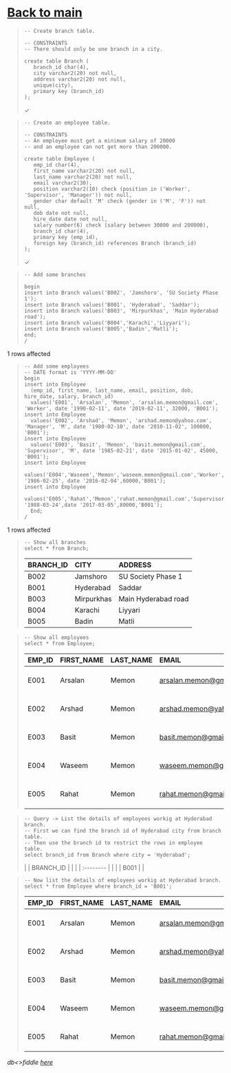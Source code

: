 # [Back to main](https://github.com/glaghari/database-assignement-2019)
<!-- -->
>     -- Create branch table.
>     
>     -- CONSTRAINTS
>     -- There should only be one branch in a city.
>     
>     create table Branch (
>        branch_id char(4),
>        city varchar2(20) not null,
>        address varchar2(20) not null,
>        unique(city),
>        primary key (branch_id)
>     );
> 
> ✓

<!-- -->
>     -- Create an employee table.
>     
>     -- CONSTRAINTS
>     -- An employee must get a minimum salary of 20000
>     -- and an employee can not get more than 200000.
>     
>     create table Employee (
>        emp_id char(4),
>        first_name varchar2(20) not null,
>        last_name varchar2(20) not null,
>        email varchar2(30),
>        position varchar2(10) check (position in ('Worker', 'Supervisor', 'Manager')) not null,
>        gender char default 'M' check (gender in ('M', 'F')) not null,
>        dob date not null,
>        hire_date date not null,
>        salary number(6) check (salary between 30000 and 200000),
>        branch_id char(4),
>        primary key (emp_id),
>        foreign key (branch_id) references Branch (branch_id)
>     );
> 
> ✓

<!-- -->
>     -- Add some branches
>     
>     begin
>     insert into Branch values('B002', 'Jamshoro', 'SU Society Phase 1');
>     insert into Branch values('B001', 'Hyderabad', 'Saddar');
>     insert into Branch values('B003', 'Mirpurkhas', 'Main Hyderabad road');
>     insert into Branch values('B004','Karachi','Liyyari');
>     insert into Branch values('B005','Badin','Matli');
>     end;
>     /
> 
1 rows affected

<!-- -->
>     -- Add some employees
>     -- DATE format is 'YYYY-MM-DD'
>     begin
>     insert into Employee
>       (emp_id, first_name, last_name, email, position, dob, hire_date, salary, branch_id)
>       values('E001', 'Arsalan', 'Memon', 'arsalan.memon@gmail.com', 'Worker', date '1990-02-11', date '2019-02-11', 32000, 'B001');
>     insert into Employee
>       values('E002', 'Arshad', 'Memon', 'arshad.memon@yahoo.com', 'Manager', 'M', date '1980-02-10', date '2010-11-02', 100000, 'B001');
>     insert into Employee
>       values('E003', 'Basit', 'Memon', 'basit.memon@gmail.com', 'Supervisor', 'M', date '1985-02-21', date '2015-01-02', 45000, 'B001');
>     insert into Employee 
>       values('E004','Waseem','Memon','waseem.memon@gmail.com','Worker','M',date '1986-02-25', date '2016-02-04',60000,'B001');
>     insert into Employee
>       values('E005','Rahat','Memon','rahat.memon@gmail.com','Supervisor','M',date '1988-03-24',date '2017-03-05',80000,'B001');
>       End;
>     /
> 
1 rows affected

<!-- -->
>     -- Show all branches
>     select * from Branch;
> 
> | BRANCH_ID | CITY       | ADDRESS             |
> | :-------- | :--------- | :------------------ |
> | B002      | Jamshoro   | SU Society Phase 1  |
> | B001      | Hyderabad  | Saddar              |
> | B003      | Mirpurkhas | Main Hyderabad road |
> | B004      | Karachi    | Liyyari             |
> | B005      | Badin      | Matli               |

<!-- -->
>     -- Show all employees
>     select * from Employee;
> 
> | EMP_ID | FIRST_NAME | LAST_NAME | EMAIL                   | POSITION   | GENDER | DOB       | HIRE_DATE | SALARY | BRANCH_ID |
> | :----- | :--------- | :-------- | :---------------------- | :--------- | :----- | :-------- | :-------- | -----: | :-------- |
> | E001   | Arsalan    | Memon     | arsalan.memon@gmail.com | Worker     | M      | 11-FEB-90 | 11-FEB-19 |  32000 | B001      |
> | E002   | Arshad     | Memon     | arshad.memon@yahoo.com  | Manager    | M      | 10-FEB-80 | 02-NOV-10 | 100000 | B001      |
> | E003   | Basit      | Memon     | basit.memon@gmail.com   | Supervisor | M      | 21-FEB-85 | 02-JAN-15 |  45000 | B001      |
> | E004   | Waseem     | Memon     | waseem.memon@gmail.com  | Worker     | M      | 25-FEB-86 | 04-FEB-16 |  60000 | B001      |
> | E005   | Rahat      | Memon     | rahat.memon@gmail.com   | Supervisor | M      | 24-MAR-88 | 05-MAR-17 |  80000 | B001      |

<!-- -->
>     -- Query -> List the details of employees workig at Hyderabad branch.
>     -- First we can find the branch id of Hyderabad city from branch table.
>     -- Then use the branch id to restrict the rows in employee table.
>     select branch_id from Branch where city = 'Hyderabad';
> 
> | | BRANCH_ID | |
> | | :-------- | |
> | | B001      | |

<!-- -->
>     -- Now list the details of employees workig at Hyderabad branch.
>     select * from Employee where branch_id = 'B001';
> 
> | EMP_ID | FIRST_NAME | LAST_NAME | EMAIL                   | POSITION   | GENDER | DOB       | HIRE_DATE | SALARY | BRANCH_ID |
> | :----- | :--------- | :-------- | :---------------------- | :--------- | :----- | :-------- | :-------- | -----: | :-------- |
> | E001   | Arsalan    | Memon     | arsalan.memon@gmail.com | Worker     | M      | 11-FEB-90 | 11-FEB-19 |  32000 | B001      |
> | E002   | Arshad     | Memon     | arshad.memon@yahoo.com  | Manager    | M      | 10-FEB-80 | 02-NOV-10 | 100000 | B001      |
> | E003   | Basit      | Memon     | basit.memon@gmail.com   | Supervisor | M      | 21-FEB-85 | 02-JAN-15 |  45000 | B001      |
> | E004   | Waseem     | Memon     | waseem.memon@gmail.com  | Worker     | M      | 25-FEB-86 | 04-FEB-16 |  60000 | B001      |
> | E005   | Rahat      | Memon     | rahat.memon@gmail.com   | Supervisor | M      | 24-MAR-88 | 05-MAR-17 |  80000 | B001      |

*db<>fiddle [here](https://dbfiddle.uk/?rdbms=oracle_11.2&fiddle=406c06ae82efc99f42c479e64c76a32c)*

